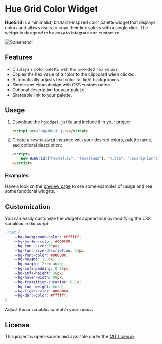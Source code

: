 # Hue Grid Color Widget

**HueGrid** is a minimalist, brutalist-inspired color palette widget that displays colors and allows users to copy their hex values with a single click. The widget is designed to be easy to integrate and customize.

![Screenshot](screenshot.png)

## Features
- Displays a color palette with the provided hex values.
- Copies the hex value of a color to the clipboard when clicked.
- Automatically adjusts text color for light backgrounds.
- Simple and clean design with CSS customization.
- Optional description for your palette.
- Shareable link to your palette.

## Usage

1. Download the `hgwidget.js` file and include it in your project:
    ```html
    <script src="hgwidget.js"></script>
    ```
2. Create a new `HueGrid` instance with your desired colors, palette name, and optional description:
    ```html
    <script>
        new HueGrid(["hexvalue1", "hexvalue2"], "Title", "Description");
    </script>
    ```

### Examples

Have a look on the [preview page](https://monolyt.github.io/HueGrid/) to see some examples of usage and see some functional widgets.

## Customization
You can easily customize the widget’s appearance by modifying the CSS variables in the script:
```css
:root {
    --hg-background-color: #ffffff;
    --hg-border-color: #000000;
    --hg-font-size: 16px;
    --hg-font-size-description: 14px;
    --hg-font-color: #000000;
    --hg-height: 150px;
    --hg-margin: 2rem auto;
    --hg-info-padding: 0 15px;
    --hg-info-height: 36px;
    --hg-hover-width: 80px;
    --hg-transition-duration: 0.1s;
    --hg-font-weight: bold;
    --hg-light-color: #000000;
    --hg-dark-color: #ffffff;
}
```
Adjust these variables to match your needs.

## License
This project is open-source and available under the [MIT License](LICENSE).
